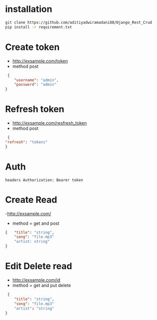 
# installation
```sh
git clone https://github.com/aditiyadwiramadani88/Django_Rest_Crud
pip install -r requirement.txt

```
 # Create token 
 - http://exsample.com/token
- method post

```json
 {
    "username": "admin",
    "password": "admin"
}

```
# Refresh token

- http://exsample.com/resfresh_token
- method post 

```json
 {
"refresh": "tokens"
}

```  
# Auth

```
headers Authorization: Bearer token
```
# Create Read


-http://exsample.com/
- method = get and post

```json
{ 	"title": "string",
	"song": "file.mp3"
	"artist: string"
}

```

# Edit Delete read 

- http://exsample.com/id
- method = get and put delete 

```json
 {
	"title": "string",
	"song": "file.mp3" 
	"artist": "string"
}

```


